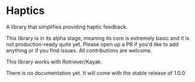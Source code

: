 # Haptics
A library that simplifies providing haptic feedback.

This library is in its alpha stage, meaning its core is extremely basic and it is not production-ready quite yet. Please open up a PR if you'd like to add anything or if you find issues. All contributions are welcome.

This library works with Rotriever/Kayak.

There is no documentation yet. It will come with the stable release of 1.0.0

